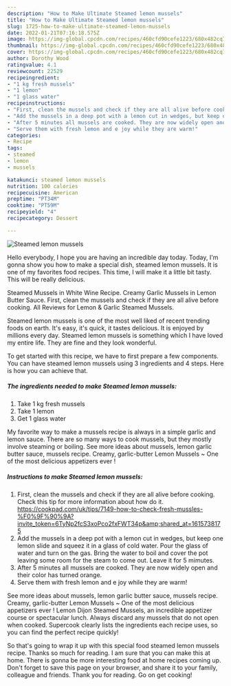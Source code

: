 ```yaml
---
description: "How to Make Ultimate Steamed lemon mussels"
title: "How to Make Ultimate Steamed lemon mussels"
slug: 1725-how-to-make-ultimate-steamed-lemon-mussels
date: 2022-01-21T07:16:18.575Z
image: https://img-global.cpcdn.com/recipes/460cfd90cefe1223/680x482cq70/steamed-lemon-mussels-recipe-main-photo.jpg
thumbnail: https://img-global.cpcdn.com/recipes/460cfd90cefe1223/680x482cq70/steamed-lemon-mussels-recipe-main-photo.jpg
cover: https://img-global.cpcdn.com/recipes/460cfd90cefe1223/680x482cq70/steamed-lemon-mussels-recipe-main-photo.jpg
author: Dorothy Wood
ratingvalue: 4.1
reviewcount: 22529
recipeingredient:
- "1 kg fresh mussels"
- "1 lemon"
- "1 glass water"
recipeinstructions:
- "First, clean the mussels and check if they are all alive before cooking. Check this tip for more information about how do it. https://cookpad.com/uk/tips/7149-how-to-check-fresh-mussles-%F0%9F%90%9A?invite_token=6TyNp2fcS3xoPco2fxFWT34p&amp;shared_at=1615738175"
- "Add the mussels in a deep pot with a lemon cut in wedges, but keep one lemon slide and squeez it in a glass of cold water. Pour the glass of water and turn on the gas. Bring the water to boil and cover the pot leaving some room for the steam to come out. Leave it for 5 mimutes."
- "After 5 minutes all mussels are cooked. They are now widely open and their color has turned orange."
- "Serve them with fresh lemon and e joy while they are warm!"
categories:
- Recipe
tags:
- steamed
- lemon
- mussels

katakunci: steamed lemon mussels 
nutrition: 100 calories
recipecuisine: American
preptime: "PT34M"
cooktime: "PT59M"
recipeyield: "4"
recipecategory: Dessert

---
```



![Steamed lemon mussels](https://img-global.cpcdn.com/recipes/460cfd90cefe1223/680x482cq70/steamed-lemon-mussels-recipe-main-photo.jpg)

Hello everybody, I hope you are having an incredible day today. Today, I'm gonna show you how to make a special dish, steamed lemon mussels. It is one of my favorites food recipes. This time, I will make it a little bit tasty. This will be really delicious.

Steamed Mussels in White Wine Recipe. Creamy Garlic Mussels in Lemon Butter Sauce. First, clean the mussels and check if they are all alive before cooking. All Reviews for Lemon &amp; Garlic Steamed Mussels.

Steamed lemon mussels is one of the most well liked of recent trending foods on earth. It's easy, it's quick, it tastes delicious. It is enjoyed by millions every day. Steamed lemon mussels is something which I have loved my entire life. They are fine and they look wonderful.


To get started with this recipe, we have to first prepare a few components. You can have steamed lemon mussels using 3 ingredients and 4 steps. Here is how you can achieve that.

<!--inarticleads1-->

##### The ingredients needed to make Steamed lemon mussels:

1. Take 1 kg fresh mussels
1. Take 1 lemon
1. Get 1 glass water


My favorite way to make a mussels recipe is always in a simple garlic and lemon sauce. There are so many ways to cook mussels, but they mostly involve steaming or boiling. See more ideas about mussels, lemon garlic butter sauce, mussels recipe. Creamy, garlic-butter Lemon Mussels ~ One of the most delicious appetizers ever ! 

<!--inarticleads2-->

##### Instructions to make Steamed lemon mussels:

1. First, clean the mussels and check if they are all alive before cooking. Check this tip for more information about how do it. https://cookpad.com/uk/tips/7149-how-to-check-fresh-mussles-%F0%9F%90%9A?invite_token=6TyNp2fcS3xoPco2fxFWT34p&amp;shared_at=1615738175
1. Add the mussels in a deep pot with a lemon cut in wedges, but keep one lemon slide and squeez it in a glass of cold water. Pour the glass of water and turn on the gas. Bring the water to boil and cover the pot leaving some room for the steam to come out. Leave it for 5 mimutes.
1. After 5 minutes all mussels are cooked. They are now widely open and their color has turned orange.
1. Serve them with fresh lemon and e joy while they are warm!


See more ideas about mussels, lemon garlic butter sauce, mussels recipe. Creamy, garlic-butter Lemon Mussels ~ One of the most delicious appetizers ever ! Lemon Dijon Steamed Mussels, an incredible appetizer course or spectacular lunch. Always discard any mussels that do not open when cooked. Supercook clearly lists the ingredients each recipe uses, so you can find the perfect recipe quickly! 

So that's going to wrap it up with this special food steamed lemon mussels recipe. Thanks so much for reading. I am sure that you can make this at home. There is gonna be more interesting food at home recipes coming up. Don't forget to save this page on your browser, and share it to your family, colleague and friends. Thank you for reading. Go on get cooking!
